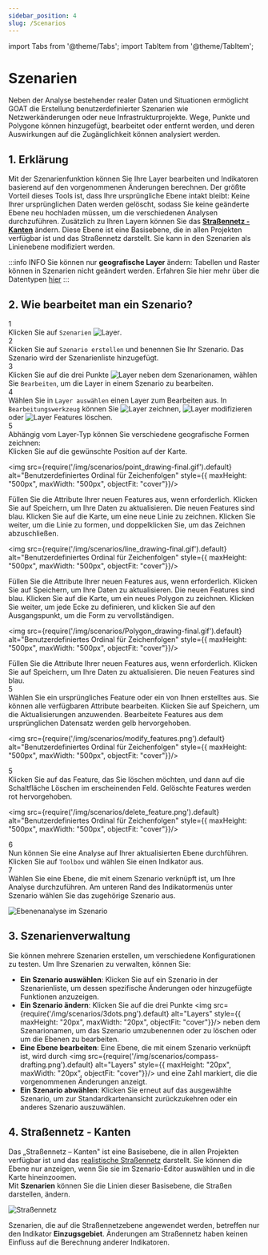 ```yaml
---
sidebar_position: 4
slug: /Scenarios
---
```


import Tabs from '@theme/Tabs';
import TabItem from '@theme/TabItem';

# Szenarien
Neben der Analyse bestehender realer Daten und Situationen ermöglicht GOAT die Erstellung benutzerdefinierter Szenarien wie Netzwerkänderungen oder neue Infrastrukturprojekte. Wege, Punkte und Polygone können hinzugefügt, bearbeitet oder entfernt werden, und deren Auswirkungen auf die Zugänglichkeit können analysiert werden.

## 1. Erklärung

Mit der Szenarienfunktion können Sie Ihre Layer bearbeiten und Indikatoren basierend auf den vorgenommenen Änderungen berechnen. Der größte Vorteil dieses Tools ist, dass Ihre ursprüngliche Ebene intakt bleibt: Keine Ihrer ursprünglichen Daten werden gelöscht, sodass Sie keine geänderte Ebene neu hochladen müssen, um die verschiedenen Analysen durchzuführen.
Zusätzlich zu Ihren Layern können Sie das [**Straßennetz - Kanten**](#4-straßennetz---kanten) ändern. Diese Ebene ist eine Basisebene, die in allen Projekten verfügbar ist und das Straßennetz darstellt. Sie kann in den Szenarien als Linienebene modifiziert werden.

:::info INFO
Sie können nur **geografische Layer** ändern: Tabellen und Raster können in Szenarien nicht geändert werden. Erfahren Sie hier mehr über die Datentypen [hier](data/data_types)
:::

## 2. Wie bearbeitet man ein Szenario? 

<div class="step">
  <div class="step-number">1</div>
  <div class="content">Klicken Sie auf <code>Szenarien</code>   <img src={require('/img/scenarios/compass-drafting.png').default} alt="Layer" style={{ maxHeight: "20px", maxWidth: "20px", objectFit: "cover"}}/>. </div>
</div>

<div class="step">
  <div class="step-number">2</div>
  <div class="content">Klicken Sie auf <code>Szenario erstellen</code> und benennen Sie Ihr Szenario. Das Szenario wird der Szenarienliste hinzugefügt. </div>
</div>

<div class="step">
  <div class="step-number">3</div>
  <div class="content">  Klicken Sie auf die drei Punkte <img src={require('/img/scenarios/3dots.png').default} alt="Layer" style={{ maxHeight: "20px", maxWidth: "20px", objectFit: "cover"}}/>  neben dem Szenarionamen, wählen Sie <code>Bearbeiten</code>, um die Layer in einem Szenario zu bearbeiten.
  </div>
</div>

<div class="step">
  <div class="step-number">4</div>
  <div class="content">  Wählen Sie in <code>Layer auswählen</code> einen Layer zum Bearbeiten aus. In <code>Bearbeitungswerkzeug</code> können Sie <img src={require('/img/scenarios/add.png').default} alt="Layer" style={{ maxHeight: "20px", maxWidth: "20px", objectFit: "cover"}}/> zeichnen, <img src={require('/img/scenarios/edit.png').default} alt="Layer" style={{ maxHeight: "20px", maxWidth: "20px", objectFit: "cover"}}/> modifizieren oder <img src={require('/img/scenarios/trash-solid.png').default} alt="Layer" style={{ maxHeight: "20px", maxWidth: "20px", objectFit: "cover"}}/> Features löschen. </div>
</div>
  <Tabs>

  <TabItem value="Zeichnen" label="Zeichnen" default className="tabItemBox">

  <div class="step">
  <div class="step-number">5</div>
  <div class="content">
    Abhängig vom Layer-Typ können Sie verschiedene geografische Formen zeichnen: </div>
</div>
 <Tabs>
  <TabItem value="Punkt" label="Punkt" default className="tabItemBox">
   Klicken Sie auf die gewünschte Position auf der Karte.

<div style={{ display: 'flex', flexDirection: 'column', alignItems: 'center'}}>

   <img src={require('/img/scenarios/point_drawing-final.gif').default} alt="Benutzerdefiniertes Ordinal für Zeichenfolgen" style={{ maxHeight: "500px", maxWidth: "500px", objectFit: "cover"}}/>

   </div> 

   Füllen Sie die Attribute Ihrer neuen Features aus, wenn erforderlich. Klicken Sie auf Speichern, um Ihre Daten zu aktualisieren. Die neuen Features sind blau. 
 </TabItem>
  <TabItem value="Linie" label="Linie" default className="tabItemBox">
  Klicken Sie auf die Karte, um eine neue Linie zu zeichnen. Klicken Sie weiter, um die Linie zu formen, und doppelklicken Sie, um das Zeichnen abzuschließen.
<div style={{ display: 'flex', flexDirection: 'column', alignItems: 'center'}}>

   <img src={require('/img/scenarios/line_drawing-final.gif').default} alt="Benutzerdefiniertes Ordinal für Zeichenfolgen" style={{ maxHeight: "500px", maxWidth: "500px", objectFit: "cover"}}/>

   </div> 

   Füllen Sie die Attribute Ihrer neuen Features aus, wenn erforderlich. Klicken Sie auf Speichern, um Ihre Daten zu aktualisieren. Die neuen Features sind blau. 
 </TabItem>
   <TabItem value="Polygon" label="Polygon" default className="tabItemBox">
   Klicken Sie auf die Karte, um ein neues Polygon zu zeichnen. Klicken Sie weiter, um jede Ecke zu definieren, und klicken Sie auf den Ausgangspunkt, um die Form zu vervollständigen.

<div style={{ display: 'flex', flexDirection: 'column', alignItems: 'center'}}>

   <img src={require('/img/scenarios/Polygon_drawing-final.gif').default} alt="Benutzerdefiniertes Ordinal für Zeichenfolgen" style={{ maxHeight: "500px", maxWidth: "500px", objectFit: "cover"}}/>

   </div> 
  Füllen Sie die Attribute Ihrer neuen Features aus, wenn erforderlich. Klicken Sie auf Speichern, um Ihre Daten zu aktualisieren. Die neuen Features sind blau. 
 </TabItem>
   </Tabs>

  </TabItem>

  <TabItem value="Modifizieren" label="Modifizieren" default className="tabItemBox">

<div class="step">
  <div class="step-number">5</div>
  <div class="content"> Wählen Sie ein ursprüngliches Feature oder ein von Ihnen erstelltes aus. Sie können alle verfügbaren Attribute bearbeiten. Klicken Sie auf Speichern, um die Aktualisierungen anzuwenden. Bearbeitete Features aus dem ursprünglichen Datensatz werden gelb hervorgehoben.  </div>
</div>

<div style={{ display: 'flex', flexDirection: 'column', alignItems: 'center'}}>

   <img src={require('/img/scenarios/modify_features.png').default} alt="Benutzerdefiniertes Ordinal für Zeichenfolgen" style={{ maxHeight: "500px", maxWidth: "500px", objectFit: "cover"}}/>

   </div> 
  </TabItem>


   <TabItem value="Löschen" label="Löschen" default className="tabItemBox">

   <div class="step">
  <div class="step-number">5</div>
  <div class="content"> Klicken Sie auf das Feature, das Sie löschen möchten, und dann auf die Schaltfläche Löschen im erscheinenden Feld. Gelöschte Features werden rot hervorgehoben.</div>
</div>
<div style={{ display: 'flex', flexDirection: 'column', alignItems: 'center'}}>

   <img src={require('/img/scenarios/delete_feature.png').default} alt="Benutzerdefiniertes Ordinal für Zeichenfolgen" style={{ maxHeight: "500px", maxWidth: "500px", objectFit: "cover"}}/>

   </div> 
  </TabItem>
  </Tabs>


<div class="step">
  <div class="step-number">6</div>
  <div class="content">  Nun können Sie eine Analyse auf Ihrer aktualisierten Ebene durchführen.
  Klicken Sie auf <code>Toolbox</code> und wählen Sie einen Indikator aus. 
</div>  
</div>
  
<div class="step">
  <div class="step-number">7</div>
  <div class="content"> Wählen Sie eine Ebene, die mit einem Szenario verknüpft ist, um Ihre Analyse durchzuführen. Am unteren Rand des Indikatormenüs unter Szenario wählen Sie das zugehörige Szenario aus.
</div>  
</div>

   ![Ebenenanalyse im Szenario](/img/scenarios/layer_analysis.png "Ebenenanalyse im Szenario")


## 3. Szenarienverwaltung
Sie können mehrere Szenarien erstellen, um verschiedene Konfigurationen zu testen. Um Ihre Szenarien zu verwalten, können Sie:

- **Ein Szenario auswählen**: Klicken Sie auf ein Szenario in der Szenarienliste, um dessen spezifische Änderungen oder hinzugefügte Funktionen anzuzeigen.
- **Ein Szenario ändern**: Klicken Sie auf die drei Punkte <img src={require('/img/scenarios/3dots.png').default} alt="Layers" style={{ maxHeight: "20px", maxWidth: "20px", objectFit: "cover"}}/> neben dem Szenarionamen, um das Szenario umzubenennen oder zu löschen oder um die Ebenen zu bearbeiten.
- **Eine Ebene bearbeiten**: Eine Ebene, die mit einem Szenario verknüpft ist, wird durch <img src={require('/img/scenarios/compass-drafting.png').default} alt="Layers" style={{ maxHeight: "20px", maxWidth: "20px", objectFit: "cover"}}/> und eine Zahl markiert, die die vorgenommenen Änderungen anzeigt.
- **Ein Szenario abwählen**: Klicken Sie erneut auf das ausgewählte Szenario, um zur Standardkartenansicht zurückzukehren oder ein anderes Szenario auszuwählen.

## 4. Straßennetz - Kanten

Das „Straßennetz – Kanten" ist eine Basisebene, die in allen Projekten verfügbar ist und das [realistische Straßennetz](data/data_basis#street-network-and-topography) darstellt. Sie können die Ebene nur anzeigen, wenn Sie sie im Szenario-Editor auswählen und in die Karte hineinzoomen.  
Mit **Szenarien** können Sie die Linien dieser Basisebene, die Straßen darstellen, ändern.

   ![Straßennetz](/img/scenarios/street_network.png "Straßennetz")

Szenarien, die auf die Straßennetzebene angewendet werden, betreffen nur den Indikator **Einzugsgebiet**. Änderungen am Straßennetz haben keinen Einfluss auf die Berechnung anderer Indikatoren.
